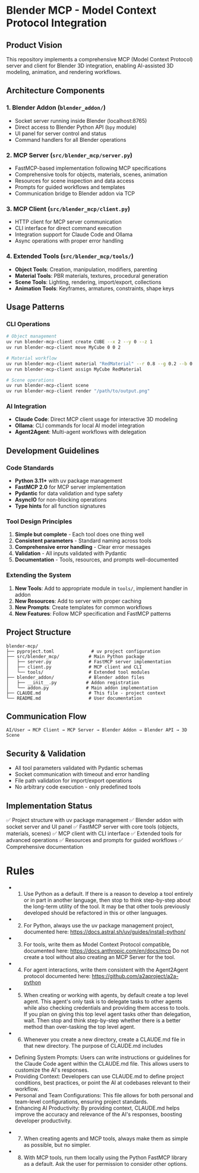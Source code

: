 # Blender MCP - Model Context Protocol Integration

## Product Vision

This repository implements a comprehensive MCP (Model Context Protocol) server and client for Blender 3D integration, enabling AI-assisted 3D modeling, animation, and rendering workflows.

## Architecture Components

### 1. Blender Addon (`blender_addon/`)
- Socket server running inside Blender (localhost:8765)
- Direct access to Blender Python API (`bpy` module)
- UI panel for server control and status
- Command handlers for all Blender operations

### 2. MCP Server (`src/blender_mcp/server.py`)
- FastMCP-based implementation following MCP specifications
- Comprehensive tools for objects, materials, scenes, animation
- Resources for scene inspection and data access
- Prompts for guided workflows and templates
- Communication bridge to Blender addon via TCP

### 3. MCP Client (`src/blender_mcp/client.py`)
- HTTP client for MCP server communication
- CLI interface for direct command execution
- Integration support for Claude Code and Ollama
- Async operations with proper error handling

### 4. Extended Tools (`src/blender_mcp/tools/`)
- **Object Tools**: Creation, manipulation, modifiers, parenting
- **Material Tools**: PBR materials, textures, procedural generation
- **Scene Tools**: Lighting, rendering, import/export, collections
- **Animation Tools**: Keyframes, armatures, constraints, shape keys

## Usage Patterns

### CLI Operations
```bash
# Object management
uv run blender-mcp-client create CUBE --x 2 --y 0 --z 1
uv run blender-mcp-client move MyCube 0 0 2

# Material workflow  
uv run blender-mcp-client material "RedMaterial" --r 0.8 --g 0.2 --b 0.2
uv run blender-mcp-client assign MyCube RedMaterial

# Scene operations
uv run blender-mcp-client scene
uv run blender-mcp-client render "/path/to/output.png"
```

### AI Integration
- **Claude Code**: Direct MCP client usage for interactive 3D modeling
- **Ollama**: CLI commands for local AI model integration
- **Agent2Agent**: Multi-agent workflows with delegation

## Development Guidelines

### Code Standards
- **Python 3.11+** with uv package management
- **FastMCP 2.0** for MCP server implementation
- **Pydantic** for data validation and type safety
- **AsyncIO** for non-blocking operations
- **Type hints** for all function signatures

### Tool Design Principles
1. **Simple but complete** - Each tool does one thing well
2. **Consistent parameters** - Standard naming across tools
3. **Comprehensive error handling** - Clear error messages
4. **Validation** - All inputs validated with Pydantic
5. **Documentation** - Tools, resources, and prompts well-documented

### Extending the System
1. **New Tools**: Add to appropriate module in `tools/`, implement handler in addon
2. **New Resources**: Add to server with proper caching
3. **New Prompts**: Create templates for common workflows
4. **New Features**: Follow MCP specification and FastMCP patterns

## Project Structure
```
blender-mcp/
├── pyproject.toml              # uv project configuration
├── src/blender_mcp/           # Main Python package
│   ├── server.py              # FastMCP server implementation
│   ├── client.py              # MCP client and CLI
│   └── tools/                 # Extended tool modules
├── blender_addon/             # Blender addon files
│   ├── __init__.py           # Addon registration
│   └── addon.py              # Main addon implementation
├── CLAUDE.md                  # This file - project context
└── README.md                  # User documentation
```

## Communication Flow
```
AI/User → MCP Client → MCP Server → Blender Addon → Blender API → 3D Scene
```

## Security & Validation
- All tool parameters validated with Pydantic schemas
- Socket communication with timeout and error handling
- File path validation for import/export operations
- No arbitrary code execution - only predefined tools

## Implementation Status
✅ Project structure with uv package management
✅ Blender addon with socket server and UI panel
✅ FastMCP server with core tools (objects, materials, scenes)
✅ MCP client with CLI interface
✅ Extended tools for advanced operations
✅ Resources and prompts for guided workflows
✅ Comprehensive documentation

# Rules
* 1. Use Python as a default. If there is a reason to develop a tool entirely or in part in another language, then stop to think step-by-step about the long-term utility of the tool. It may be that other tools previously developed should be refactored in this or other languages.
* 2. For Python, always use the uv package management project, documented here:
https://docs.astral.sh/uv/guides/install-python/
* 3. For tools, write them as Model Context Protocol compatible, documented here:
https://docs.anthropic.com/en/docs/mcp
Do not create a tool without also creating an MCP Server for the tool.
* 4. For agent interactions, write them consistent with the Agent2Agent protocol documented here:
https://github.com/a2aproject/a2a-python
* 5. When creating or working with agents, by default create a top level agent. This agent's only task is to delegate tasks to other agents while also checking credentials and providing them access to tools. If you plan on giving this top level agent tasks other than delegation, wait. Then stop and think step-by-step whether there is a better method than over-tasking the top level agent.
* 6. Whenever you create a new directory, create a CLAUDE.md file in that new directory. The purpose of CLAUDE.md includes
- Defining System Prompts: Users can write instructions or guidelines for the Claude Code agent within the CLAUDE.md file. This allows users to customize the AI's responses.
- Providing Context: Developers can use CLAUDE.md to define project conditions, best practices, or point the AI at codebases relevant to their workflow.
- Personal and Team Configurations: This file allows for both personal and team-level configurations, ensuring project standards.
- Enhancing AI Productivity: By providing context, CLAUDE.md helps improve the accuracy and relevance of the AI's responses, boosting developer productivity.
* 7. When creating agents and MCP tools, always make them as simple as possible, but no simpler.
* 8. With MCP tools, run them locally using the Python FastMCP library as a default. Ask the user for permission to consider other options.
